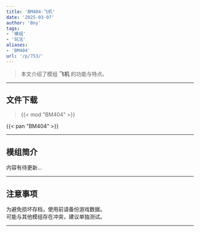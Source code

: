 ```yaml
---
title: 'BM404-飞机'
date: '2025-03-07'
author: 'Bny'
tags:
- '模组'
- '玩法'
aliases:
- 'BM404'
url: '/p/753/'
---
```


> 本文介绍了模组 **飞机** 的功能与特点。

---

## 文件下载  

> {{< mod "BM404" >}}  

{{< pan "BM404" >}}  

---

## 模组简介

>  
内容有待更新...  

---

## 注意事项

>  
为避免损坏存档，使用前请备份游戏数据。  
可能与其他模组存在冲突，建议单独测试。  

---

